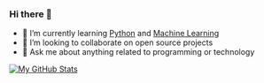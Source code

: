 ### Hi there 👋

- 🌱 I’m currently learning [Python](https://www.python.org/) and [Machine Learning](https://en.wikipedia.org/wiki/Machine_learning)
- 👯 I’m looking to collaborate on open source projects
- 💬 Ask me about anything related to programming or technology

[![My GitHub Stats](https://github-readme-stats.vercel.app/api?username=PawelHry&show_icons=true&theme=radical&include_all_commits=true)](https://github.com/anuraghazra/github-readme-stats)

<!-- Also you can add &hide=prs,issues,contribs to hide some informations -->
